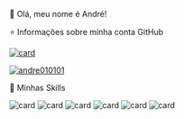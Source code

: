 
💜 Olá, meu nome é André!

⭐ Informações sobre minha conta GitHub


[![card](https://github-readme-stats.vercel.app/api?username=andre010101&theme=highcontrast)](https://github.com/andre010101/)

[![andre010101](https://github-readme-stats.vercel.app/api/top-langs/?username=andre010101&hide=html&layout=compact&theme=highcontrast)](https://github.com/andre010101/)


🚀  Minhas Skills 

![card](https://img.shields.io/badge/JavaScript-323330?style=for-the-badge&logo=javascript&logoColor=F7DF1E) ![card](https://img.shields.io/badge/HTML5-E34F26?style=for-the-badge&logo=html5&logoColor=white
) ![card](https://img.shields.io/badge/CSS3-1572B6?style=for-the-badge&logo=css3&logoColor=white
) ![card](https://img.shields.io/badge/Angular-DD0031?style=for-the-badge&logo=angular&logoColor=white
) ![card](https://img.shields.io/badge/C%23-239120?style=for-the-badge&logo=c-sharp&logoColor=white
)
![card](https://img.shields.io/badge/Bootstrap-563D7C?style=for-the-badge&logo=bootstrap&logoColor=white
)

